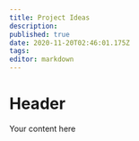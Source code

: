 ```yaml
---
title: Project Ideas
description: 
published: true
date: 2020-11-20T02:46:01.175Z
tags: 
editor: markdown
---
```


# Header
Your content here
